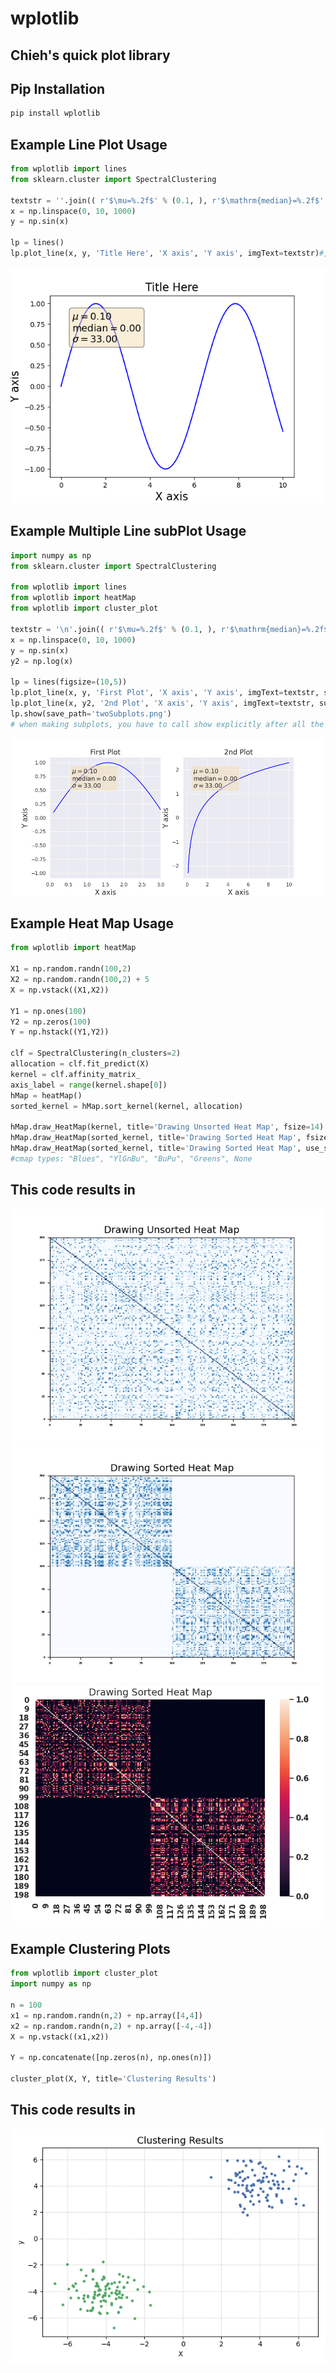 # wplotlib
## Chieh's quick plot library
## Pip Installation
```sh
pip install wplotlib
```

## Example Line Plot Usage
```python
from wplotlib import lines
from sklearn.cluster import SpectralClustering
	
textstr = ''.join(( r'$\mu=%.2f$' % (0.1, ), r'$\mathrm{median}=%.2f$' % (0, ), r'$\sigma=%.2f$' % (33, )))
x = np.linspace(0, 10, 1000)
y = np.sin(x)

lp = lines()
lp.plot_line(x, y, 'Title Here', 'X axis', 'Y axis', imgText=textstr)#, outpath)	#x can be set to None
```
![Image](https://github.com/endsley/wPlotLib/blob/main/wplotlib/imgs/line_output.png?raw=true)


## Example Multiple Line subPlot Usage
```python
import numpy as np
from sklearn.cluster import SpectralClustering

from wplotlib import lines
from wplotlib import heatMap
from wplotlib import cluster_plot

textstr = '\n'.join(( r'$\mu=%.2f$' % (0.1, ), r'$\mathrm{median}=%.2f$' % (0, ), r'$\sigma=%.2f$' % (33, )))
x = np.linspace(0, 10, 1000)
y = np.sin(x)
y2 = np.log(x)

lp = lines(figsize=(10,5))
lp.plot_line(x, y, 'First Plot', 'X axis', 'Y axis', imgText=textstr, subplot=121)
lp.plot_line(x, y2, '2nd Plot', 'X axis', 'Y axis', imgText=textstr, subplot=122)
lp.show(save_path='twoSubplots.png') 
# when making subplots, you have to call show explicitly after all the plots, if you include path, then it will save instead of show

```
![Image](https://github.com/endsley/wPlotLib/blob/main/wplotlib/imgs/subplot_lines.png?raw=true)


## Example Heat Map Usage
```python
from wplotlib import heatMap

X1 = np.random.randn(100,2)
X2 = np.random.randn(100,2) + 5
X = np.vstack((X1,X2))

Y1 = np.ones(100)
Y2 = np.zeros(100)
Y = np.hstack((Y1,Y2))

clf = SpectralClustering(n_clusters=2)
allocation = clf.fit_predict(X)
kernel = clf.affinity_matrix_
axis_label = range(kernel.shape[0])
hMap = heatMap()
sorted_kernel = hMap.sort_kernel(kernel, allocation)

hMap.draw_HeatMap(kernel, title='Drawing Unsorted Heat Map', fsize=14)
hMap.draw_HeatMap(sorted_kernel, title='Drawing Sorted Heat Map', fsize=14)
hMap.draw_HeatMap(sorted_kernel, title='Drawing Sorted Heat Map', use_seaborn=True, vmin=0, vmax=1, center=None, linewidths=0, cmap=None, fsize=14)
#cmap types: "Blues", "YlGnBu", "BuPu", "Greens", None

```

## This code results in
![Image](https://github.com/endsley/wPlotLib/blob/main/wplotlib/imgs/Unsorted_HeatMap_output.png?raw=true)
![Image](https://github.com/endsley/wPlotLib/blob/main/wplotlib/imgs/Sorted_HeatMap_output.png?raw=true)
![Image](https://github.com/endsley/wPlotLib/blob/main/wplotlib/imgs/Sorted_HeatMap_output2.png?raw=true)

## Example Clustering Plots
```python
from wplotlib import cluster_plot
import numpy as np

n = 100
x1 = np.random.randn(n,2) + np.array([4,4])
x2 = np.random.randn(n,2) + np.array([-4,-4])
X = np.vstack((x1,x2))

Y = np.concatenate([np.zeros(n), np.ones(n)])

cluster_plot(X, Y, title='Clustering Results')
```

## This code results in
![Image](https://github.com/endsley/wPlotLib/blob/main/wplotlib/imgs/clustering.png?raw=true)

